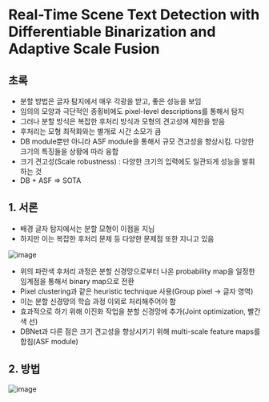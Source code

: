 # Real-Time Scene Text Detection with Differentiable Binarization and Adaptive Scale Fusion

## 초록
- 분할 방법은 글자 탐지에서 매우 각광을 받고, 좋은 성능을 보임
- 임의의 모양과 극단적인 종횡비에도 pixel-level descriptions를 통해서 탐지
- 그러나 분할 방식은 복잡한 후처리 방식과 모형의 견고성에 제한을 받음
- 후처리는 모형 최적화와는 별개로 시간 소모가 큼
- DB module뿐만 아니라 ASF module을 통해서 규모 견고성을 향상시킴. 다양한 크기의 특징들을 상황에 따라 융합
- 크기 견고성(Scale robustness) : 다양한 크기의 입력에도 일관되게 성능을 발휘하는 것
- DB + ASF => SOTA

## 1. 서론
- 배경 글자 탐지에서는 분할 모형이 이점을 지님
- 하지만 이는 복잡한 후처리 문제 등 다양한 문제점 또한 지니고 있음

![image](https://github.com/user-attachments/assets/1bf2759b-0276-48f7-872c-b24744d1cc29)

- 위의 파란색 후처리 과정은 분할 신경망으로부터 나온 probability map을 일정한 임계점을 통해서 binary map으로 전환
- Pixel clustering과 같은 heuristic technique 사용(Group pixel -> 글자 영역)
- 이는 분할 신경망의 학습 과정 이외로 처리해주어야 함
- 효과적으로 하기 위해 이진화 작업을 분할 신경망에 추가(Joint optimization, 빨간색 선)
- DBNet과 다른 점은 크기 견고성을 향상시키기 위해 multi-scale feature maps를 합침(ASF module)

## 2. 방법

![image](https://github.com/user-attachments/assets/cd5994f1-b011-4339-acec-bb42efa7ce02)



